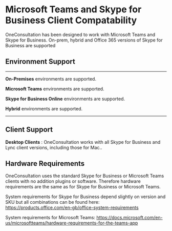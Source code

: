 # Microsoft Teams and Skype for Business Client Compatability

OneConsultation has been designed to work with Microsoft Teams and Skype for Business. On-prem, hybrid and Office 365 versions of Skype for Business are supported

## Environment Support
---
**On-Premises** environments are supported.

**Microsoft Teams** environments are supported.

**Skype for Business Online** environments are supported.

**Hybrid** environments are supported.

---

## Client Support

**Desktop Clients** : OneConsultation works with all Skype for Business and Lync client versions, including those for Mac..


## Hardware Requirements

OneConsultation uses the standard Skype for Business or Microsoft Teams clients with no addition plugins or software. Therefore hardware requirements are the same as for Skype for Business or Microsoft Teams.

System requirements for Skype for Business depend slightly on version and SKU but all combinations can be found here: https://products.office.com/en-gb/office-system-requirements

System requirements for Microsoft Teams: https://docs.microsoft.com/en-us/microsoftteams/hardware-requirements-for-the-teams-app
